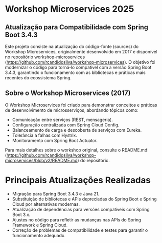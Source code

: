 # Workshop Microservices 2025

## Atualização para Compatibilidade com Spring Boot 3.4.3

Este projeto consiste na atualização do código-fonte (sources) do Workshop Microservices, originalmente desenvolvido em 2017 e disponível no repositório workshop-microservices (https://github.com/rcandidosilva/workshop-microservices). O objetivo foi modernizar o código para torná-lo compatível com a versão Spring Boot 3.4.3, garantindo o funcionamento com as bibliotecas e práticas mais recentes do ecossistema Spring.

## Sobre o Workshop Microservices (2017)
O Workshop Microservices foi criado para demonstrar conceitos e práticas de desenvolvimento de microsserviços, abordando tópicos como:

- Comunicação entre serviços (REST, mensageria).
- Configuração centralizada com Spring Cloud Config.
- Balanceamento de carga e descoberta de serviços com Eureka.
- Tolerância a falhas com Hystrix.
- Monitoramento com Spring Boot Actuator.

Para mais detalhes sobre o workshop original, consulte o README.md (https://github.com/rcandidosilva/workshop-microservices/blob/v2/README.md) do repositório.

# Principais Atualizações Realizadas
- Migração para Spring Boot 3.4.3 e Java 21.
- Substituição de bibliotecas e APIs depreciadas do Spring Boot e Spring Cloud por alternativas modernas.
- Atualização de dependências para versões compatíveis com Spring Boot 3.x.
- Ajustes no código para refletir as mudanças nas APIs do Spring Framework e Spring Cloud.
- Correção de problemas de compatibilidade e testes para garantir o funcionamento adequado.
